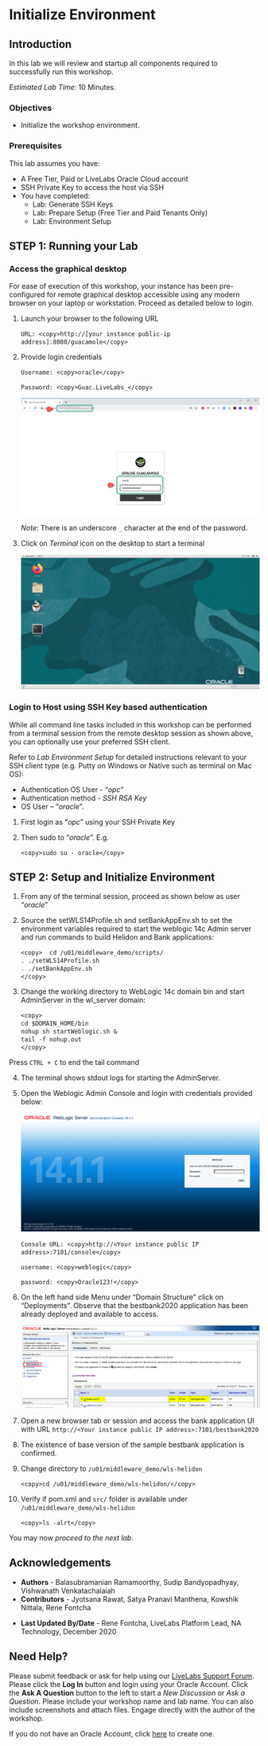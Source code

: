 # Initialize Environment

## Introduction

In this lab we will review and startup all components required to successfully run this workshop.

*Estimated Lab Time:* 10 Minutes.

### Objectives
- Initialize the workshop environment.

### Prerequisites
This lab assumes you have:
- A Free Tier, Paid or LiveLabs Oracle Cloud account
- SSH Private Key to access the host via SSH
- You have completed:
    - Lab: Generate SSH Keys
    - Lab: Prepare Setup (Free Tier and Paid Tenants Only)
    - Lab: Environment Setup

## **STEP 1**: Running your Lab
### Access the graphical desktop
For ease of execution of this workshop, your instance has been pre-configured for remote graphical desktop accessible using any modern browser on your laptop or workstation. Proceed as detailed below to login.

1. Launch your browser to the following URL

    ```
    URL: <copy>http://[your instance public-ip address]:8080/guacamole</copy>
    ```

2. Provide login credentials

    ```
    Username: <copy>oracle</copy>
    ```
    ```
    Password: <copy>Guac.LiveLabs_</copy>
    ```

    ![](./images/guacamole-login.png " ")

    *Note*: There is an underscore `_` character at the end of the password.

3. Click on *Terminal* icon on the desktop to start a terminal

    ![](./images/guacamole-landing.png " ")

### Login to Host using SSH Key based authentication
While all command line tasks included in this workshop can be performed from a terminal session from the remote desktop session as shown above, you can optionally use your preferred SSH client.

Refer to *Lab Environment Setup* for detailed instructions relevant to your SSH client type (e.g. Putty on Windows or Native such as terminal on Mac OS):
  - Authentication OS User - “*opc*”
  - Authentication method - *SSH RSA Key*
  - OS User – “*oracle*”.

1. First login as “*opc*” using your SSH Private Key

2. Then sudo to “*oracle*”. E.g.

    ```
    <copy>sudo su - oracle</copy>
    ```

## **STEP 2**: Setup and Initialize Environment
1.	From any of the terminal session, proceed as shown below as user “*oracle*”
2.	Source the setWLS14Profile.sh and setBankAppEnv.sh to set the environment variables required to start the weblogic 14c Admin server and run commands to build Helidon and Bank applications:

  	```
  	<copy>  cd /u01/middleware_demo/scripts/
  	. ./setWLS14Profile.sh
  	. ./setBankAppEnv.sh
    </copy>
  	```

3.	Change the working directory to WebLogic 14c domain bin and start AdminServer in the wl_server domain:

    ```
    <copy>
    cd $DOMAIN_HOME/bin
    nohup sh startWeblogic.sh &
    tail -f nohup.out
    </copy>
  	```

Press `CTRL + C` to end the tail command

4.	The terminal shows stdout logs for starting the AdminServer.
3.	Open the Weblogic Admin Console and login with credentials provided below:

    ![](./images/adminconsole.png " ")  

    ```
    Console URL: <copy>http://<Your instance public IP address>:7101/console</copy>
    ```
    ```
    username: <copy>weblogic</copy>
    ```
    ```
    password: <copy>Oracle123!</copy>
    ```

4.	On the left hand side Menu under “Domain Structure” click on “Deployments”. Observe that the bestbank2020 application has been already deployed and available to access.

	![](./images/deployments.png " ")  

5.	Open a new browser tab or session and access the bank application UI with URL `http://<Your instance public IP address>:7101/bestbank2020`
6.	The existence of base version of the sample bestbank application is confirmed.
7.	Change directory to `/u01/middleware_demo/wls-helidon`

  	```
  	<copy>cd /u01/middleware_demo/wls-helidon/</copy>
  	```

8.	Verify if pom.xml and `src/` folder is available under `/u01/middleware_demo/wls-helidon`

  	```
  	<copy>ls -alrt</copy>
  	```

You may now *proceed to the next lab*.

## Acknowledgements

- **Authors** - Balasubramanian Ramamoorthy, Sudip Bandyopadhyay, Vishwanath Venkatachalaiah
- **Contributors** - Jyotsana Rawat, Satya Pranavi Manthena, Kowshik Nittala, Rene Fontcha
* **Last Updated By/Date** - Rene Fontcha, LiveLabs Platform Lead, NA Technology, December 2020

## Need Help?
Please submit feedback or ask for help using our [LiveLabs Support Forum](https://community.oracle.com/tech/developers/categories/converged-database). Please click the **Log In** button and login using your Oracle Account. Click the **Ask A Question** button to the left to start a *New Discussion* or *Ask a Question*.  Please include your workshop name and lab name.  You can also include screenshots and attach files.  Engage directly with the author of the workshop.

If you do not have an Oracle Account, click [here](https://profile.oracle.com/myprofile/account/create-account.jspx) to create one.
